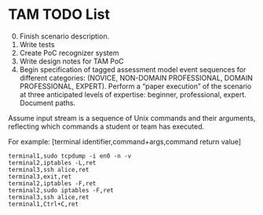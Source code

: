 # TAM TODO List

0. Finish scenario description.
1. Write tests
2. Create PoC recognizer system
3. Write design notes for TAM PoC
4. Begin specification of tagged assessment model event sequences for different categories: 
(NOVICE, NON-DOMAIN PROFESSIONAL, DOMAIN PROFESSIONAL, EXPERT). Perform a “paper execution” of the scenario at three anticipated levels of expertise: beginner, professional, expert. Document paths.

Assume input stream is a sequence of Unix 
commands and their arguments, reflecting which 
commands a student or team has executed.

For example:
[terminal identifier,command+args,command return value]

```
terminal1,sudo tcpdump -i en0 -n -v
terminal2,iptables -L,ret
terminal3,ssh alice,ret
terminal3,exit,ret
terminal2,iptables -F,ret
terminal2,sudo iptables -F,ret
terminal3,ssh alice,ret
terminal1,Ctrl+C,ret
```
